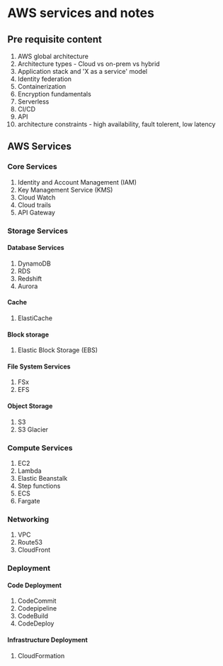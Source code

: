 # AWS services and notes  
## Pre requisite content  
1. AWS global architecture  
2. Architecture types - Cloud vs on-prem vs hybrid  
3. Application stack and 'X as a service' model  
4. Identity federation  
5. Containerization  
6. Encryption fundamentals  
7. Serverless  
8. CI/CD  
9. API  
10. architecture constraints - high availability, fault tolerent, low latency  

## AWS Services  
### Core Services  
1. Identity and Account Management (IAM)  
2. Key Management Service (KMS)  
3. Cloud Watch  
4. Cloud trails  
5. API Gateway  

### Storage Services  
#### Database Services  
1. DynamoDB  
2. RDS  
3. Redshift  
4. Aurora  

#### Cache  
1. ElastiCache  

#### Block storage  
1. Elastic Block Storage (EBS)  

#### File System Services  
1. FSx  
2. EFS

#### Object Storage  
1. S3
2. S3 Glacier  

### Compute Services  
1. EC2  
2. Lambda  
3. Elastic Beanstalk  
4. Step functions  
5. ECS  
6. Fargate  

### Networking  
1. VPC  
2. Route53  
3. CloudFront  

### Deployment  
#### Code Deployment  
1. CodeCommit  
2. Codepipeline  
3. CodeBuild  
4. CodeDeploy  

#### Infrastructure Deployment  
1. CloudFormation  
